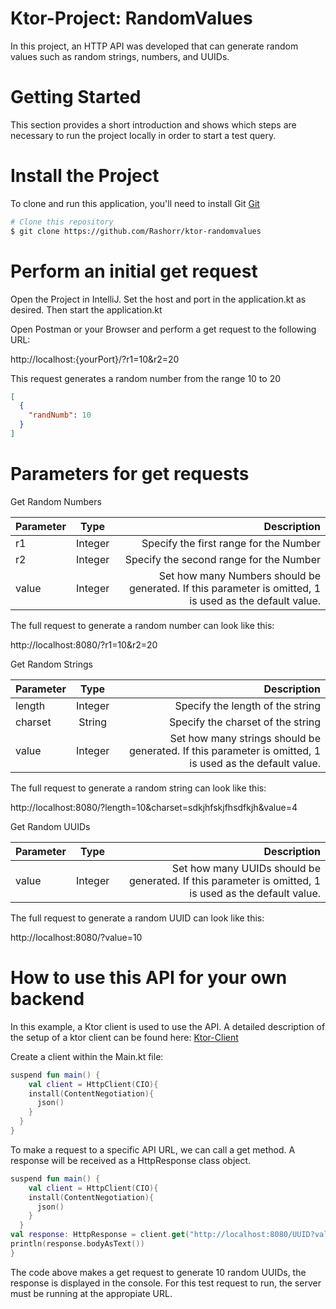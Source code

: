 # Ktor-Project: RandomValues
In this project, an HTTP API was developed that can generate random values such as random strings, numbers, and UUIDs.

# Getting Started
This section provides a short introduction 
and shows which steps are necessary to run the project locally in order to start a test query.

# Install the Project
To clone and run this application, you'll need to install Git [Git](https://git-scm.com)

```bash
# Clone this repository
$ git clone https://github.com/Rashorr/ktor-randomvalues
```
# Perform an initial get request
Open the Project in IntelliJ.
Set the host and port in the application.kt as desired. Then start the application.kt

Open Postman or your Browser and perform a get request to the following URL: 

http://localhost:{yourPort}/?r1=10&r2=20

This request generates a random number from the range 10 to 20

```json
[
  {
    "randNumb": 10
  }
]
```

# Parameters for get requests

Get Random Numbers

| Parameter        | Type           | Description  |
| ------------- |:-------------:| -----:|
| r1      | Integer | Specify the first range for the Number |
| r2     | Integer      |   Specify the second range for the Number |
| value | Integer     |    Set how many Numbers should be generated. If this parameter is omitted, 1 is used as the default value. |

The full request to generate a random number can look like this: 

http://localhost:8080/?r1=10&r2=20

Get Random Strings

| Parameter        | Type           | Description  |
| ------------- |:-------------:| -----:|
| length      | Integer | Specify the length of the string |
| charset     | String      |   Specify the charset of the string |
| value | Integer     |    Set how many strings should be generated. If this parameter is omitted, 1 is used as the default value. |

The full request to generate a random string can look like this:

http://localhost:8080/?length=10&charset=sdkjhfskjfhsdfkjh&value=4

Get Random UUIDs

| Parameter        | Type           | Description  |
| ------------- |:-------------:| -----:|
| value | Integer     |    Set how many UUIDs should be generated. If this parameter is omitted, 1 is used as the default value. |

The full request to generate a random UUID can look like this:

http://localhost:8080/?value=10

# How to use this API for your own backend

In this example, a Ktor client is used to use the API. 
A detailed description of the setup of a ktor client can be found here: [Ktor-Client](https://ktor.io/docs/getting-started-ktor-client.html)

Create a client within the Main.kt file:
```kotlin
suspend fun main() {
    val client = HttpClient(CIO){
    install(ContentNegotiation){
      json()
    }
  }
}
```
To make a request to a specific API URL, we can call a get method. A response will be received as a HttpResponse class object.

```kotlin
suspend fun main() {
    val client = HttpClient(CIO){
    install(ContentNegotiation){
      json()
    }
  }
val response: HttpResponse = client.get("http://localhost:8080/UUID?value=10")
println(response.bodyAsText())
}
```
The code above makes a get request to generate 10 random UUIDs, the response is displayed in the console. For this test request to run, the server must be running at the appropiate URL.
